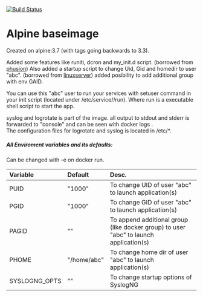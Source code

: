 [![Build Status](https://mortensrud.sea-shell.no/jenkins/job/bateau84/alpine_baseimage/master/badge/icon)](https://mortensrud.sea-shell.no/jenkins/job/bateau84/alpine_baseimage/master)
# Alpine baseimage
Created on alpine:3.7 (with tags going backwards to 3.3).

Added some features like runiti, dcron and my_init.d script. (borrowed from [phusion](https://github.com/phusion/baseimage-docker))
Also added a startup script to change Uid, Gid and homedir to user "abc". (borrowed from [linuxserver](https://github.com/linuxserver)) added posibility to add additional group with env GAID.

You can use this "abc" user to run your services with setuser command in your init script (located under /etc/service/<app>/run).
Where run is a executable shell script to start the app.  

syslog and logrotate is part of the image. all output to stdout and stderr is forwarded to "console" and can be seen with docker logs <container>.  
The configuration files for logrotate and syslog is located in /etc/*.  

##### All Enviroment variables and its defaults:
Can be changed with -e on docker run.  

| Variable | Default | Desc. |
|:---------|:--------|:------|
| PUID | "1000" | To change UID of user "abc" to launch application(s) |
| PGID | "1000" | To change GID of user "abc" to launch application(s) |
| PAGID | "" | To append additional group (like docker group) to user "abc" to launch application(s) |
| PHOME | "/home/abc" | To change home dir of user "abc" to launch application(s) |
| SYSLOGNG_OPTS | "" | To change startup options of SyslogNG |
